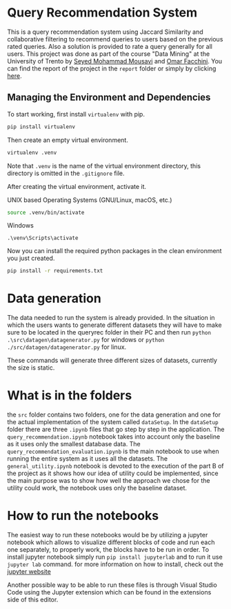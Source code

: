 # Query Recommendation System
This is a query recommendation system using Jaccard Similarity and collaborative filtering to recommend queries to users based on the previous rated queries. Also a solution is provided to rate a query generally for all users. This project was done as part of the course "Data Mining" at the University of Trento by [Seyed Mohammad Mousavi](https://github.com/SMMousaviSP) and [Omar Facchini](https://github.com/OmarFacchini). You can find the report of the project in the `report` folder or simply by clicking [here](https://github.com/SMMousaviSP/queryrec/blob/main/report/Query_Recommendation_System.pdf).

## Managing the Environment and Dependencies
To start working, first install `virtualenv` with pip.
```bash
pip install virtualenv
```

Then create an empty virtual environment.
```bash
virtualenv .venv
```
Note that `.venv` is the name of the virtual environment directory, this
directory is omitted in the `.gitignore` file.

After creating the virtual environment, activate it.

UNIX based Operating Systems (GNU/Linux, macOS, etc.)
```bash
source .venv/bin/activate
```

Windows
```batch
.\venv\Scripts\activate
```

Now you can install the required python packages in the clean environment you
just created.
```bash
pip install -r requirements.txt
```

# Data generation
The data needed to run the system is already provided.
In the situation in which the users wants to generate different datasets they will have to make sure to be located in the queryrec folder in their PC and then run `python .\src\datagen\datagenerator.py` for windows or `python ./src/datagen/datagenerator.py` for linux.

These commands will generate three different sizes of datasets, currently the size is static.

# What is in the folders
the `src` folder contains two folders, one for the data generation and one for the actual implementation of the system called `dataSetup`.
In the `dataSetup` folder there are three `.ipynb` files that go step by step in the application.
The `query_recommendation.ipynb` notebook takes into account only the baseline as it uses only the smallest database data.
The `query_recommendation_evaluation.ipynb` is the main notebook to use when running the entire system as it uses all the datasets.
The `general_utility.ipynb` notebook is devoted to the execution of the part B of the project as it shows how our idea of utility could be implemented, since the main purpose was to show how well the approach we chose for the utility could work, the notebook uses only the baseline dataset.

# How to run the notebooks
The easiest way to run these notebooks would be by utilizing a jupyter notebook which allows to visualize different blocks of code and run each one separately, to properly work, the blocks have to be run in order.
To install jupyter notebook simply run `pip install jupyterlab` and to run it use `jupyter lab` command.
for more information on how to install, check out the [jupyter website](https://jupyter.org/install)

Another possible way to be able to run these files is through Visual Studio Code using the Jupyter extension which can be found in the extensions side of this editor.
